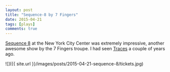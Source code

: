 ```yaml
---
layout: post
title: "Sequence-8 by 7 Fingers"
date: 2015-04-21
tags: [plays]
comments: true
---
```

[Sequence 8](http://7doigts.com/en/shows/13-sequence-8) at the New York City Center was extremely impressive, another awesome show by the 7 Fingers troupe. I had seen [Traces](/2012/02/11/stick-fly-anthony-traces.html) a couple of years ago.

![]({{ site.url }}/images/posts/2015-04-21-sequence-8/tickets.jpg)
